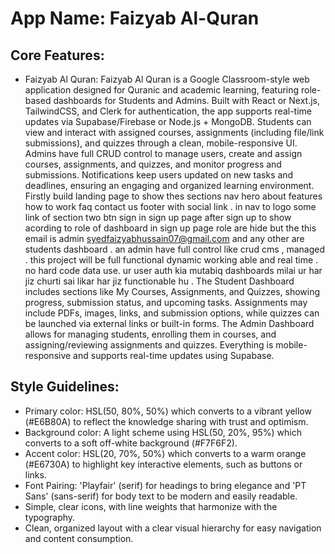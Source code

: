 # **App Name**: Faizyab Al-Quran

## Core Features:

- Faizyab Al Quran: Faizyab Al Quran is a Google Classroom-style web application designed for Quranic and academic learning, featuring role-based dashboards for Students and Admins. Built with React or Next.js, TailwindCSS, and Clerk for authentication, the app supports real-time updates via Supabase/Firebase or Node.js + MongoDB. Students can view and interact with assigned courses, assignments (including file/link submissions), and quizzes through a clean, mobile-responsive UI. Admins have full CRUD control to manage users, create and assign courses, assignments, and quizzes, and monitor progress and submissions. Notifications keep users updated on new tasks and deadlines, ensuring an engaging and organized learning environment.  Firstly build landing page to show thes sections nav hero about features how to work faq contact us footer with social link . in nav to logo some link of section  two btn sign in sign up page after sign up to show acording to role of dashboard in sign up page role are hide but the this email is admin syedfaizyabhussain07@gmail.com and any other are students dashboard . an admin have full control like crud cms , managed . this project will be full functional dynamic working able and real time . no hard code data use. ur user auth kia mutabiq dashboards milai ur har jiz churti sai likar har jiz functionable hu . The Student Dashboard includes sections like My Courses, Assignments, and Quizzes, showing progress, submission status, and upcoming tasks. Assignments may include PDFs, images, links, and submission options, while quizzes can be launched via external links or built-in forms. The Admin Dashboard allows for managing students, enrolling them in courses, and assigning/reviewing assignments and quizzes. Everything is mobile-responsive and supports real-time updates using Supabase.

## Style Guidelines:

- Primary color: HSL(50, 80%, 50%) which converts to a vibrant yellow (#E6B80A) to reflect the knowledge sharing with trust and optimism.
- Background color: A light scheme using HSL(50, 20%, 95%) which converts to a soft off-white background (#F7F6F2).
- Accent color: HSL(20, 70%, 50%) which converts to a warm orange (#E6730A) to highlight key interactive elements, such as buttons or links.
- Font Pairing: 'Playfair' (serif) for headings to bring elegance and 'PT Sans' (sans-serif) for body text to be modern and easily readable.
- Simple, clear icons, with line weights that harmonize with the typography.
- Clean, organized layout with a clear visual hierarchy for easy navigation and content consumption.